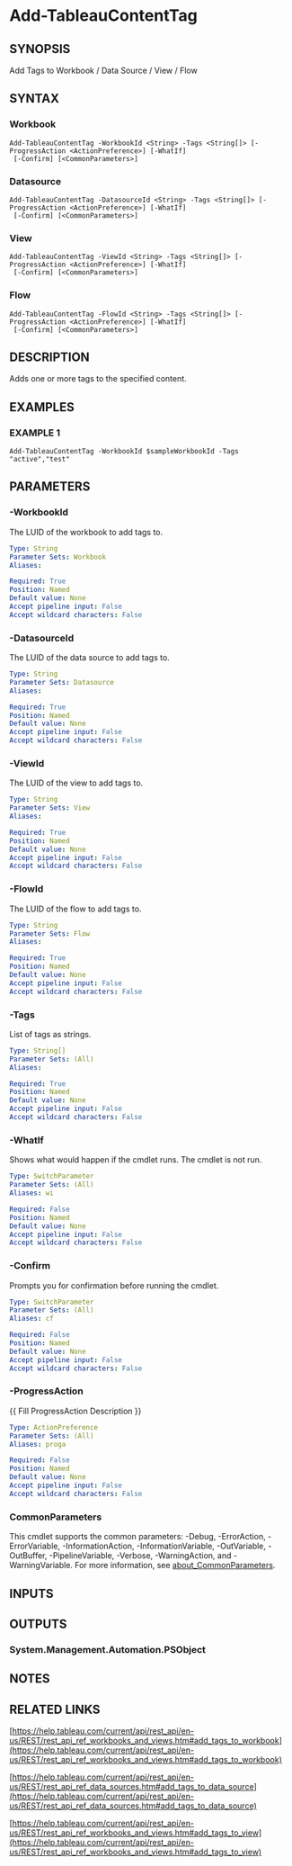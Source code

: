 # Add-TableauContentTag

## SYNOPSIS
Add Tags to Workbook / Data Source / View / Flow

## SYNTAX

### Workbook
```
Add-TableauContentTag -WorkbookId <String> -Tags <String[]> [-ProgressAction <ActionPreference>] [-WhatIf]
 [-Confirm] [<CommonParameters>]
```

### Datasource
```
Add-TableauContentTag -DatasourceId <String> -Tags <String[]> [-ProgressAction <ActionPreference>] [-WhatIf]
 [-Confirm] [<CommonParameters>]
```

### View
```
Add-TableauContentTag -ViewId <String> -Tags <String[]> [-ProgressAction <ActionPreference>] [-WhatIf]
 [-Confirm] [<CommonParameters>]
```

### Flow
```
Add-TableauContentTag -FlowId <String> -Tags <String[]> [-ProgressAction <ActionPreference>] [-WhatIf]
 [-Confirm] [<CommonParameters>]
```

## DESCRIPTION
Adds one or more tags to the specified content.

## EXAMPLES

### EXAMPLE 1
```
Add-TableauContentTag -WorkbookId $sampleWorkbookId -Tags "active","test"
```

## PARAMETERS

### -WorkbookId
The LUID of the workbook to add tags to.

```yaml
Type: String
Parameter Sets: Workbook
Aliases:

Required: True
Position: Named
Default value: None
Accept pipeline input: False
Accept wildcard characters: False
```

### -DatasourceId
The LUID of the data source to add tags to.

```yaml
Type: String
Parameter Sets: Datasource
Aliases:

Required: True
Position: Named
Default value: None
Accept pipeline input: False
Accept wildcard characters: False
```

### -ViewId
The LUID of the view to add tags to.

```yaml
Type: String
Parameter Sets: View
Aliases:

Required: True
Position: Named
Default value: None
Accept pipeline input: False
Accept wildcard characters: False
```

### -FlowId
The LUID of the flow to add tags to.

```yaml
Type: String
Parameter Sets: Flow
Aliases:

Required: True
Position: Named
Default value: None
Accept pipeline input: False
Accept wildcard characters: False
```

### -Tags
List of tags as strings.

```yaml
Type: String[]
Parameter Sets: (All)
Aliases:

Required: True
Position: Named
Default value: None
Accept pipeline input: False
Accept wildcard characters: False
```

### -WhatIf
Shows what would happen if the cmdlet runs.
The cmdlet is not run.

```yaml
Type: SwitchParameter
Parameter Sets: (All)
Aliases: wi

Required: False
Position: Named
Default value: None
Accept pipeline input: False
Accept wildcard characters: False
```

### -Confirm
Prompts you for confirmation before running the cmdlet.

```yaml
Type: SwitchParameter
Parameter Sets: (All)
Aliases: cf

Required: False
Position: Named
Default value: None
Accept pipeline input: False
Accept wildcard characters: False
```

### -ProgressAction
{{ Fill ProgressAction Description }}

```yaml
Type: ActionPreference
Parameter Sets: (All)
Aliases: proga

Required: False
Position: Named
Default value: None
Accept pipeline input: False
Accept wildcard characters: False
```

### CommonParameters
This cmdlet supports the common parameters: -Debug, -ErrorAction, -ErrorVariable, -InformationAction, -InformationVariable, -OutVariable, -OutBuffer, -PipelineVariable, -Verbose, -WarningAction, and -WarningVariable. For more information, see [about_CommonParameters](http://go.microsoft.com/fwlink/?LinkID=113216).

## INPUTS

## OUTPUTS

### System.Management.Automation.PSObject
## NOTES

## RELATED LINKS

[https://help.tableau.com/current/api/rest_api/en-us/REST/rest_api_ref_workbooks_and_views.htm#add_tags_to_workbook](https://help.tableau.com/current/api/rest_api/en-us/REST/rest_api_ref_workbooks_and_views.htm#add_tags_to_workbook)

[https://help.tableau.com/current/api/rest_api/en-us/REST/rest_api_ref_data_sources.htm#add_tags_to_data_source](https://help.tableau.com/current/api/rest_api/en-us/REST/rest_api_ref_data_sources.htm#add_tags_to_data_source)

[https://help.tableau.com/current/api/rest_api/en-us/REST/rest_api_ref_workbooks_and_views.htm#add_tags_to_view](https://help.tableau.com/current/api/rest_api/en-us/REST/rest_api_ref_workbooks_and_views.htm#add_tags_to_view)

